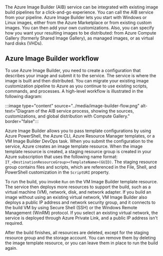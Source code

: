The Azure Image Builder (AIB) service can be integrated with existing image build pipelines for a click-and-go experience. You can call the AIB service from your pipeline. Azure Image Builder lets you start with Windows or Linux images, either from the Azure Marketplace or from existing custom images. You can then add your own customizations. Also, you can specify how you want your resulting images to be distributed: from Azure Compute Gallery (formerly Shared Image Gallery), as managed images, or as virtual hard disks (VHDs).

## Azure Image Builder workflow

To use Azure Image Builder, you need to create a configuration that describes your image and submit it to the service. The service is where the image is built and then distributed. You can migrate your existing image customization pipeline to Azure as you continue to use existing scripts, commands, and processes. A high-level workflow is illustrated in the following diagram:

:::image type="content" source="../media/image-builder-flow.png" alt-text="Diagram of the AIB service process, showing the sources, customizations, and global distribution with Compute Gallery." border="false":::

Azure Image Builder allows you to pass template configurations by using Azure PowerShell, the Azure CLI, Azure Resource Manager templates, or a VM Image Builder DevOps task. When you submit the configuration to the service, Azure creates an image template resource. When the image template resource is created, a staging resource group is created in your Azure subscription that uses the following name format: `IT_<DestinationResourceGroup><TemplateName>(GUID)`. The staging resource group contains files and scripts, which are referenced in the File, Shell, and PowerShell customization in the `ScriptURI` property.

To run the build, you invoke `Run` on the VM Image Builder template resource. The service then deploys more resources to support the build, such as a virtual machine (VM), network, disk, and network adapter. If you build an image without using an existing virtual network, VM Image Builder also deploys a public IP address and network security group, and it connects to the build VM by using Secure Shell (SSH) or the Windows Remote Management (WinRM) protocol. If you select an existing virtual network, the service is deployed through Azure Private Link, and a public IP address isn't required.

After the build finishes, all resources are deleted, except for the staging resource group and the storage account. You can remove them by deleting the image template resource, or you can leave them in place to run the build again.
